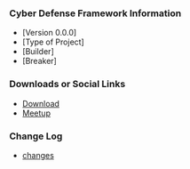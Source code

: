 ### Cyber Defense Framework Information
* [Version 0.0.0]
* [Type of Project]
* [Builder]
* [Breaker]


### Downloads or Social Links
* [Download](#)
* [Meetup](#)


### Change Log
* [changes](#)

